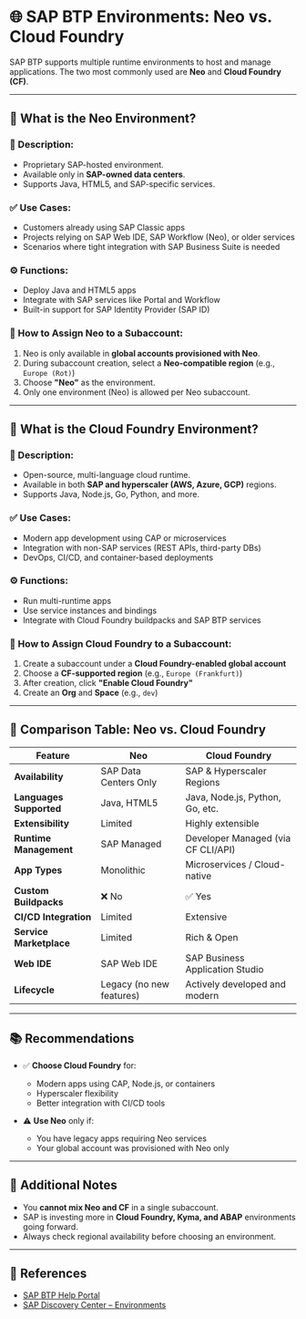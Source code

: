 # 🌐 SAP BTP Environments: Neo vs. Cloud Foundry

SAP BTP supports multiple runtime environments to host and manage applications. The two most commonly used are **Neo** and **Cloud Foundry (CF)**.

---

## 🔷 What is the Neo Environment?

### 📌 Description:
- Proprietary SAP-hosted environment.
- Available only in **SAP-owned data centers**.
- Supports Java, HTML5, and SAP-specific services.

### ✅ Use Cases:
- Customers already using SAP Classic apps
- Projects relying on SAP Web IDE, SAP Workflow (Neo), or older services
- Scenarios where tight integration with SAP Business Suite is needed

### ⚙️ Functions:
- Deploy Java and HTML5 apps
- Integrate with SAP services like Portal and Workflow
- Built-in support for SAP Identity Provider (SAP ID)

### 🧭 How to Assign Neo to a Subaccount:
1. Neo is only available in **global accounts provisioned with Neo**.
2. During subaccount creation, select a **Neo-compatible region** (e.g., `Europe (Rot)`)
3. Choose **"Neo"** as the environment.
4. Only one environment (Neo) is allowed per Neo subaccount.

---

## 🔶 What is the Cloud Foundry Environment?

### 📌 Description:
- Open-source, multi-language cloud runtime.
- Available in both **SAP and hyperscaler (AWS, Azure, GCP)** regions.
- Supports Java, Node.js, Go, Python, and more.

### ✅ Use Cases:
- Modern app development using CAP or microservices
- Integration with non-SAP services (REST APIs, third-party DBs)
- DevOps, CI/CD, and container-based deployments

### ⚙️ Functions:
- Run multi-runtime apps
- Use service instances and bindings
- Integrate with Cloud Foundry buildpacks and SAP BTP services

### 🧭 How to Assign Cloud Foundry to a Subaccount:
1. Create a subaccount under a **Cloud Foundry-enabled global account**
2. Choose a **CF-supported region** (e.g., `Europe (Frankfurt)`)
3. After creation, click **"Enable Cloud Foundry"**
4. Create an **Org** and **Space** (e.g., `dev`)

---

## 🔄 Comparison Table: Neo vs. Cloud Foundry

| Feature                     | Neo                             | Cloud Foundry                       |
|----------------------------|----------------------------------|-------------------------------------|
| **Availability**           | SAP Data Centers Only           | SAP & Hyperscaler Regions           |
| **Languages Supported**    | Java, HTML5                     | Java, Node.js, Python, Go, etc.     |
| **Extensibility**          | Limited                         | Highly extensible                   |
| **Runtime Management**     | SAP Managed                     | Developer Managed (via CF CLI/API)  |
| **App Types**              | Monolithic                      | Microservices / Cloud-native        |
| **Custom Buildpacks**      | ❌ No                           | ✅ Yes                               |
| **CI/CD Integration**      | Limited                         | Extensive                           |
| **Service Marketplace**    | Limited                         | Rich & Open                         |
| **Web IDE**                | SAP Web IDE                     | SAP Business Application Studio     |
| **Lifecycle**              | Legacy (no new features)        | Actively developed and modern       |

---

## 📚 Recommendations

- ✅ **Choose Cloud Foundry** for:
  - Modern apps using CAP, Node.js, or containers
  - Hyperscaler flexibility
  - Better integration with CI/CD tools

- ⚠️ **Use Neo** only if:
  - You have legacy apps requiring Neo services
  - Your global account was provisioned with Neo only

---

## 🧩 Additional Notes

- You **cannot mix Neo and CF** in a single subaccount.
- SAP is investing more in **Cloud Foundry, Kyma, and ABAP** environments going forward.
- Always check regional availability before choosing an environment.

---

## 🔗 References

- [SAP BTP Help Portal](https://help.sap.com/btp)
- [SAP Discovery Center – Environments](https://discovery-center.cloud.sap)

